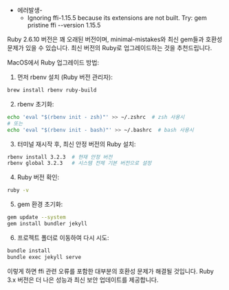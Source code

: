 - 에러발생-
  * Ignoring ffi-1.15.5 because its extensions are not built. Try: gem pristine ffi --version 1.15.5


Ruby 2.6.10 버전은 꽤 오래된 버전이며, minimal-mistakes와 최신 gem들과 호환성 문제가 있을 수 있습니다. 최신 버전의 Ruby로 업그레이드하는 것을 추천드립니다.

MacOS에서 Ruby 업그레이드 방법:

1. 먼저 rbenv 설치 (Ruby 버전 관리자):
```bash
brew install rbenv ruby-build
```

2. rbenv 초기화:
```bash
echo 'eval "$(rbenv init - zsh)"' >> ~/.zshrc  # zsh 사용시
# 또는
echo 'eval "$(rbenv init - bash)"' >> ~/.bashrc  # bash 사용시
```

3. 터미널 재시작 후, 최신 안정 버전의 Ruby 설치:
```bash
rbenv install 3.2.3  # 현재 안정 버전
rbenv global 3.2.3   # 시스템 전체 기본 버전으로 설정
```

4. Ruby 버전 확인:
```bash
ruby -v
```

5. gem 환경 초기화:
```bash
gem update --system
gem install bundler jekyll
```

6. 프로젝트 폴더로 이동하여 다시 시도:
```bash
bundle install
bundle exec jekyll serve
```

이렇게 하면 ffi 관련 오류를 포함한 대부분의 호환성 문제가 해결될 것입니다. Ruby 3.x 버전은 더 나은 성능과 최신 보안 업데이트를 제공합니다.
